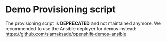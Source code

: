 Demo Provisioning script
======================

The provisioning script is **DEPRECATED** and not maintained anymore. We recommended to use the 
Ansible deployer for demos instead: https://github.com/siamaksade/openshift-demos-ansible